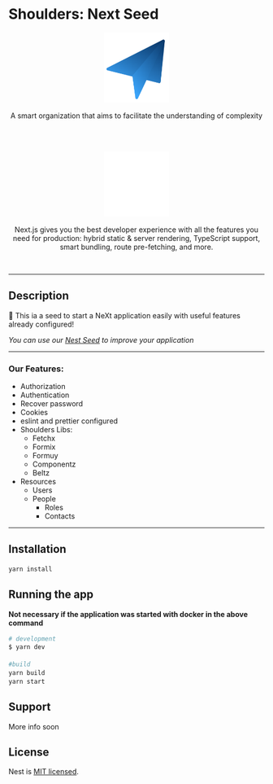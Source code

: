 # Shoulders: Next Seed

<div display="flex" align="center" justify="space-between" flex="auto">
<img src="./.github/images/Shoulders-Icon.svg" width="128" alt="Shoulders Logo" >

<p align="center">A smart organization that aims to facilitate the understanding of complexity</p>
<br>
<br>

<a href="http://nextjs.org/" target="blank"><img src="./.github/images/nextjs-icon-light.svg" width="128" alt="NeXt Logo" /></a>

  <p align="center">Next.js gives you the best developer experience with all the features you need for production: hybrid static & server rendering, TypeScript support, smart bundling, route pre-fetching, and more.</p>
</div>  
    
<br><hr>

## Description

🚀 This ia a seed to start a NeXt application easily with useful features already configured!

_You can use our <a href="https://github.com/Eureka-Shoulders/nest-seed" target="_blank">Nest Seed</a> to improve your application_

<hr>

### Our Features:

- Authorization
- Authentication
- Recover password
- Cookies
- eslint and prettier configured
- Shoulders Libs:
  - Fetchx
  - Formix
  - Formuy
  - Componentz
  - Beltz
- Resources
  - Users
  - People
    - Roles
    - Contacts

<hr>

## Installation

```bash
yarn install
```

## Running the app

**Not necessary if the application was started with docker in the above command**

```bash
# development
$ yarn dev

#build
yarn build
yarn start

```

## Support

More info soon

## License

Nest is [MIT licensed](LICENSE).
